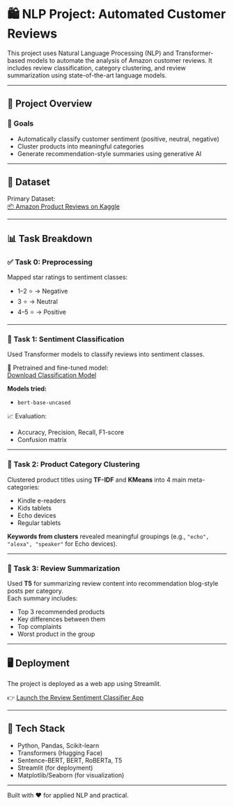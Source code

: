 # 🛍️ NLP Project: Automated Customer Reviews

This project uses Natural Language Processing (NLP) and Transformer-based models to automate the analysis of Amazon customer reviews. It includes review classification, category clustering, and review summarization using state-of-the-art language models.

---

## 🚀 Project Overview

### 🎯 Goals
- Automatically classify customer sentiment (positive, neutral, negative)
- Cluster products into meaningful categories
- Generate recommendation-style summaries using generative AI

---

## 📁 Dataset

Primary Dataset:  
[📦 Amazon Product Reviews on Kaggle](https://www.kaggle.com/datasets/datafiniti/consumer-reviews-of-amazon-products/data?select=Datafiniti_Amazon_Consumer_Reviews_of_Amazon_Products.csv)

---

## 📊 Task Breakdown

### ✅ Task 0: Preprocessing
Mapped star ratings to sentiment classes:
- 1–2 ⭐ → Negative
- 3 ⭐ → Neutral
- 4–5 ⭐ → Positive

---

### 🧠 Task 1: Sentiment Classification

Used Transformer models to classify reviews into sentiment classes.

🔗 Pretrained and fine-tuned model:  
[Download Classification Model](https://drive.google.com/file/d/1y8_ss47dlFzLCql3hXdAZ_XfnK-hfUsl/view?usp=sharing)

**Models tried:**
- `bert-base-uncased`


📈 Evaluation:
- Accuracy, Precision, Recall, F1-score
- Confusion matrix

---

### 🧱 Task 2: Product Category Clustering

Clustered product titles using **TF-IDF** and **KMeans** into 4 main meta-categories:
- Kindle e-readers
- Kids tablets
- Echo devices
- Regular tablets

**Keywords from clusters** revealed meaningful groupings (e.g., `"echo", "alexa", "speaker"` for Echo devices).

---

### 📝 Task 3: Review Summarization

Used **T5** for summarizing review content into recommendation blog-style posts per category.  
Each summary includes:
- Top 3 recommended products
- Key differences between them
- Top complaints
- Worst product in the group

---

## 🖥️ Deployment

The project is deployed as a web app using Streamlit.

👉 [Launch the Review Sentiment Classifier App](nlpautomated-customer-reviews-ufqqsoqp4drqcvg6g5hs5o.streamlit.app)

---

## 🔧 Tech Stack

- Python, Pandas, Scikit-learn
- Transformers (Hugging Face)
- Sentence-BERT, BERT, RoBERTa, T5
- Streamlit (for deployment)
- Matplotlib/Seaborn (for visualization)

---


Built with ❤️ for applied NLP and practical.
